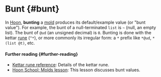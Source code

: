 # Bunt {#bunt}

In [Hoon](hoon.md), **bunting** a [mold](mold.md) produces its default/example value (or "bunt value"). For example, the bunt of a null-terminated `list` is `~` (null, an empty list). The bunt of `@ud` (an unsigned decimal) is `0`. Bunting is done with the kettar [rune](rune.md) (`^*`), or more commonly its irregular form: a `*` prefix like `*@ud`, `*(list @t)`, etc.

#### Further reading {#further-reading}

- [Kettar rune reference](../language/hoon/reference/rune/ket.md#-kettar): Details of the kettar rune.
- [Hoon School: Molds lesson](../userspace/threads/tutorials/basics/input.md#bowl): This lesson discusses bunt values.
